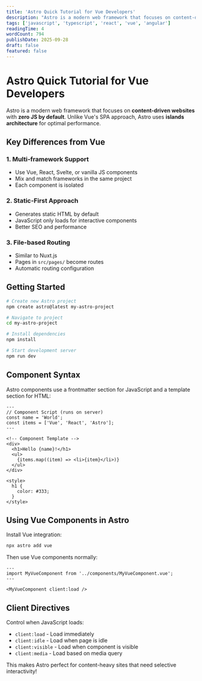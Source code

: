 ```yaml
---
title: 'Astro Quick Tutorial for Vue Developers'
description: "Astro is a modern web framework that focuses on content-driven websites with zero JS by default. Unlike Vue's SPA approach, Astro uses islands architecture for optimal performance."
tags: ['javascript', 'typescript', 'react', 'vue', 'angular']
readingTime: 4
wordCount: 794
publishDate: 2025-09-28
draft: false
featured: false
---
```


# Astro Quick Tutorial for Vue Developers

Astro is a modern web framework that focuses on **content-driven websites** with **zero JS by default**. Unlike Vue's SPA approach, Astro uses **islands architecture** for optimal performance.

## Key Differences from Vue

### 1. **Multi-framework Support**

- Use Vue, React, Svelte, or vanilla JS components
- Mix and match frameworks in the same project
- Each component is isolated

### 2. **Static-First Approach**

- Generates static HTML by default
- JavaScript only loads for interactive components
- Better SEO and performance

### 3. **File-based Routing**

- Similar to Nuxt.js
- Pages in `src/pages/` become routes
- Automatic routing configuration

## Getting Started

```bash
# Create new Astro project
npm create astro@latest my-astro-project

# Navigate to project
cd my-astro-project

# Install dependencies
npm install

# Start development server
npm run dev
```

## Component Syntax

Astro components use a frontmatter section for JavaScript and a template section for HTML:

```astro
---
// Component Script (runs on server)
const name = 'World';
const items = ['Vue', 'React', 'Astro'];
---

<!-- Component Template -->
<div>
  <h1>Hello {name}!</h1>
  <ul>
    {items.map((item) => <li>{item}</li>)}
  </ul>
</div>

<style>
  h1 {
    color: #333;
  }
</style>
```

## Using Vue Components in Astro

Install Vue integration:

```bash
npx astro add vue
```

Then use Vue components normally:

```astro
---
import MyVueComponent from '../components/MyVueComponent.vue';
---

<MyVueComponent client:load />
```

## Client Directives

Control when JavaScript loads:

- `client:load` - Load immediately
- `client:idle` - Load when page is idle
- `client:visible` - Load when component is visible
- `client:media` - Load based on media query

This makes Astro perfect for content-heavy sites that need selective interactivity!
